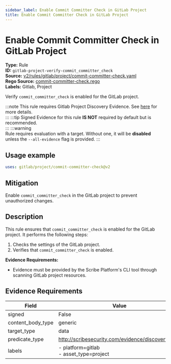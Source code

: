 ```yaml
---
sidebar_label: Enable Commit Committer Check in GitLab Project
title: Enable Commit Committer Check in GitLab Project
---  
```

# Enable Commit Committer Check in GitLab Project  
**Type:** Rule  
**ID:** `gitlab-project-verify-commit_committer_check`  
**Source:** [v2/rules/gitlab/project/commit-committer-check.yaml](https://github.com/scribe-public/sample-policies/blob/main/v2/rules/gitlab/project/commit-committer-check.yaml)  
**Rego Source:** [commit-committer-check.rego](https://github.com/scribe-public/sample-policies/blob/main/v2/rules/gitlab/project/commit-committer-check.rego)  
**Labels:** Gitlab, Project  

Verify `commit_committer_check` is enabled for the GitLab project.

:::note 
This rule requires Gitlab Project Discovery Evidence. See [here](https://deploy-preview-299--scribe-security.netlify.app/docs/platforms/discover#gitlab-discovery) for more details.  
::: 
:::tip 
Signed Evidence for this rule **IS NOT** required by default but is recommended.  
::: 
:::warning  
Rule requires evaluation with a target. Without one, it will be **disabled** unless the `--all-evidence` flag is provided.
::: 

## Usage example

```yaml
uses: gitlab/project/commit-committer-check@v2
```

## Mitigation  
Enable `commit_committer_check` in the GitLab project to prevent unauthorized changes.


## Description  
This rule ensures that `commit_committer_check` is enabled for the GitLab project.
It performs the following steps:

1. Checks the settings of the GitLab project.
2. Verifies that `commit_committer_check` is enabled.

**Evidence Requirements:**
- Evidence must be provided by the Scribe Platform's CLI tool through scanning GitLab project resources.

## Evidence Requirements  
| Field | Value |
|-------|-------|
| signed | False |
| content_body_type | generic |
| target_type | data |
| predicate_type | http://scribesecurity.com/evidence/discovery/v0.1 |
| labels | - platform=gitlab<br/>- asset_type=project |

